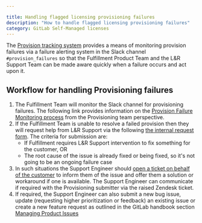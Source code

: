 ```yaml
---

title: Handling flagged licensing provisioning failures
description: "How to handle flagged licensing provisioning failures"
category: GitLab Self-Managed licenses
---
```


The [Provision tracking system](https://gitlab.com/groups/gitlab-org/-/epics/8300) provides a means of monitoring provision failures via a failure alerting system in the Slack channel `#provision_failures` so that the Fulfillment Product Team and the L&R Support Team can be made aware quickly when a failure occurs and act upon it.

## Workflow for handling Provisioning failures

1. The Fulfillment Team will monitor the Slack channel for provisioning failures. The following link provides information on the [Provision Failure Monitoring process](https://gitlab.com/gitlab-org/customers-gitlab-com/-/blob/123966423b08392b13675cec9249484dd2faf377/doc/provision_tracking_system/failure_monitoring.md#provision-failures-monitoring) from the Provisioning team perspective.
1. If the Fulfillment Team is unable to resolve a failed provision then they will request help from L&R Support via the following  [the internal request form](https://support-super-form-gitlab-com-support-support-op-651f22e90ce6d7.gitlab.io/). The criteria for submission are:
   - If Fulfillment requires L&R Support intervention to fix something for the customer, OR
   - The root cause of the issue is already fixed or being fixed, so it's not going to be an ongoing failure case
1. In such situations the Support Engineer should [open a ticket on behalf of the customer](/handbook/support/workflows/working-on-tickets#8-how-can-i-open-a-new-ticket-on-behalf-of-a-customer) to inform them of the issue and offer them a solution or workaround if one is available. The Support Engineer can communicate if required with the Provisioning submitter via the raised Zendesk ticket.
1. If required, the Support Engineer can also submit a new bug issue, update (requesting higher prioritization or feedback) an existing issue or create a new feature request as outlined in the GitLab handbook section [Managing Product Issues][def]

[def]: https://about.gitlab.com/handbook/support/license-and-renewals/workflows/managing_product_issues.html

